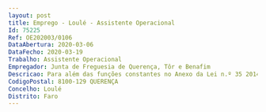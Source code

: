 ```yaml
--- 
layout: post
title: Emprego - Loulé - Assistente Operacional
Id: 75225
Ref: OE202003/0106
DataAbertura: 2020-03-06
DataFecho: 2020-03-19
Trabalho: Assistente Operacional
Empregador: Junta de Freguesia de Querença, Tôr e Benafim
Descricao: Para além das funções constantes no Anexo da Lei n.º 35 2014 de 20 de junho, artº 88º, nº 2, correspondentes ao conteúdo funcional da categoria carreira de assistente operacional, grau de complexidade funcional 1  e as funções que provêm da atribuição, competência ou atividade dos postos de trabalho  limpeza, manutenção e conservação de espaços verdes  limpeza e manutenção do cemitério e zonas envolventes  execução de pequenas obras e trabalhos de manutenção e reparação  manejar equipamentos, ferramentas e utensílios manuais ou elétricos, essenciais à execução dos trabalhos e proceder à arrumação e limpeza dos mesmos  colaborar nas atividades organizadas pela Freguesia  praticar as tarefas enquadradas no conteúdo funcional da carreira.
CodigoPostal: 8100-129 QUERENÇA
Concelho: Loulé
Distrito: Faro
--- 
```

